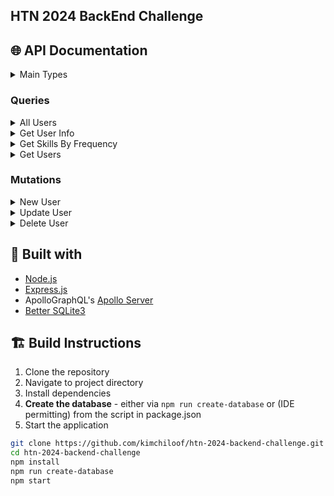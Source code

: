 ## HTN 2024 BackEnd Challenge

## 🌐 API Documentation

<details>
  <summary>Main Types</summary>
  <br/>
  
  ```gql
  # User
  # - name (required): user's name
  # - company: user's company
  # - email (required, unique): user's email, associated with account
  # - phone: user's phone number
  # - skills: a list of Skill the user has
  type User {
      name: String!,
      company: String,
      email: String!,
      phone: String,
      skills: [Skill]
  }

  # Skill
  # - skill: the name of this skill
  # - rating: the user's proficiency in this skill
  type Skill {
      skill: String!,
      rating: Int!
  }
  ```
</details>

### Queries

<details>
  <summary>All Users</summary>
  <br/>

  ```gql
  # allUsers
  # - limit: the maximum number of responses
  # - returns: a list of all User in the database
  allUsers(limit: Int): [User]
  ```

Example:
```gql
query ExampleQuery {
  allUsers(limit: 3) {
    name
    company
    email
    phone
    skills {
      skill
      rating
    }
  }
}
```
</details>

<details>
  <summary>Get User Info</summary>
  <br/>

  ```gql
  # getUserInfo
  # - email (required): the email of the user requested
  # - returns: the corresponding User or null
  getUserInfo(email: String!): User 
  ```

Example:
```gql
query ExampleQuery {
  getUserInfo(email: "lorettabrown@example.net") {
    name
    company
    email
    phone
    skills {
      skill
      rating
    }
  }
}
```
</details>

<details>
  <summary>Get Skills By Frequency</summary>
  <br/>

  ```gql
  # getSkillsFreq
  # - limit: the maximum number of responses
  # - filter (required): specified range for requested skills
  # - returns: a list of all skills and their frequencies that match the given filter
  getSkillsFreq(limit: Int, filter: SkillFreqQuery!): [SkillFreq]

  # SkillFreqQuery
  # - min_freq: the minimum frequency a skill can have to match, inclusive
  # - max_freq: the maximum frequency a skill can have to match, inclusive
  input SkillFreqQuery {
      min_freq: Int,
      max_freq: Int
  }

  # SkillFreq
  # - skill (required): the name of this skill
  # - freq (required): the number of users who have this skill
  type SkillFreq {
      skill: String!,
      freq: Int!
  }
  ```

Example:
```gql
query ExampleQuery {
  getSkillsFreq(limit: 4, filter: {min_freq: 5}) {
    skill
    freq
  }
}
```
</details>

<details>
  <summary>Get Users</summary>
  <br/>

  ```gql
  # getUsers
  # - limit: the maximum number of responses
  # - name: must be exact match
  # - company: must be exact match
  # - email: must be exact match
  # - phone: must be exact match
  # - skills: a list of SkillQuery to filter for
  # - returns: a list of User which match all given filters
  getUsers(limit: Int, name: String, company: String, email: String, phone: String, skills: [SkillQuery]): [User]

  # SkillQuery
  # - skill (required): the skill to filter for
  # - min_rating: the minimum rating a skill can have to match, inclusive
  # - max_rating: the maximum rating a skill can have to match, inclusive
  input SkillQuery {
      skill: String!,
      min_rating: Int,
      max_rating: Int
  }
  ```

Example:
```gql
query ExampleQuery {
  getUsers(limit: 4, company: "Jackson Ltd", skills: {skill: "Swift", max_rating: 5}) {
    name
    company
    email
    phone
    skills {
      skill
      rating
    }
  }
}
```
</details>

### Mutations

<details>
  <summary>New User</summary>
  <br/>

  ```gql
  # newUser
  # - data (required): the information of the new user
  # - returns: the inserted user, or null if failed
  newUesr(data: User!): User
  ```

Example:
```gql
mutation ExampleMutation {
  newUser(data: {name: "John Doe the Third", email: "john@doethird.com", skills: [{skill: "C", rating: 2}}]) {
    name
    company
    email
    phone
    skills {
      rating
      skill
    }
  }
}
```
</details>

<details>
  <summary>Update User</summary>
  <br/>

  ```gql
  # updateUser
  # - email (required): the email of the user to edit
  # - data: the new information to overwrite with (name and email are not required here)
  # - returns: the edited user, or null if not found
  updateUser(email: String!, data: User): User
  ```

Example:
```gql
mutation ExampleMutation {
  updateUser(email: "john@doethird.com", data: {name: "John Barry", skills: [{skill: "C", rating: 4}, {skill: "Fortran", rating: 1}]}) {
    name
    company
    email
    phone
    skills {
      rating
      skill
    }
  }
}
```
</details>

<details>
  <summary>Delete User</summary>
  <br/>

  ```gql
  # deleteUser
  # - email (required): the email of the user to delete
  # - returns: the success value of the deletion (true/false)
  deleteUser(email: String!): Boolean!
  ```

Example:
```gql
mutation ExampleMutation {
  deleteUser(email: "john@doethirdfourth.com")
}
```
</details>

## 🧰 Built with

- [Node.js](https://nodejs.org/en/)
- [Express.js](https://expressjs.com/)
- ApolloGraphQL's [Apollo Server](https://www.apollographql.com/docs/apollo-server/)
- [Better SQLite3](https://www.npmjs.com/package/better-sqlite3)

## 🏗️ Build Instructions

1. Clone the repository
2. Navigate to project directory
3. Install dependencies
4. **Create the database** - either via `npm run create-database` or (IDE permitting) from the script in package.json
5. Start the application

```bash
git clone https://github.com/kimchiloof/htn-2024-backend-challenge.git
cd htn-2024-backend-challenge
npm install
npm run create-database
npm start
```
